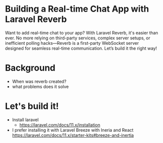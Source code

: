 # Building a Real-time Chat App with Laravel Reverb

Want to add real-time chat to your app? With Laravel Reverb, it's easier than ever. No more relying on third-party services, complex server setups, or inefficient polling hacks—Reverb is a first-party WebSocket server designed for seamless real-time communication. Let’s build it the right way!

# Background
- When was reverb created?
- what problems does it solve

# Let's build it!

- Install laravel
  - https://laravel.com/docs/11.x/installation
- I prefer installing it with Laravel Breeze with Ineria and React https://laravel.com/docs/11.x/starter-kits#breeze-and-inertia

